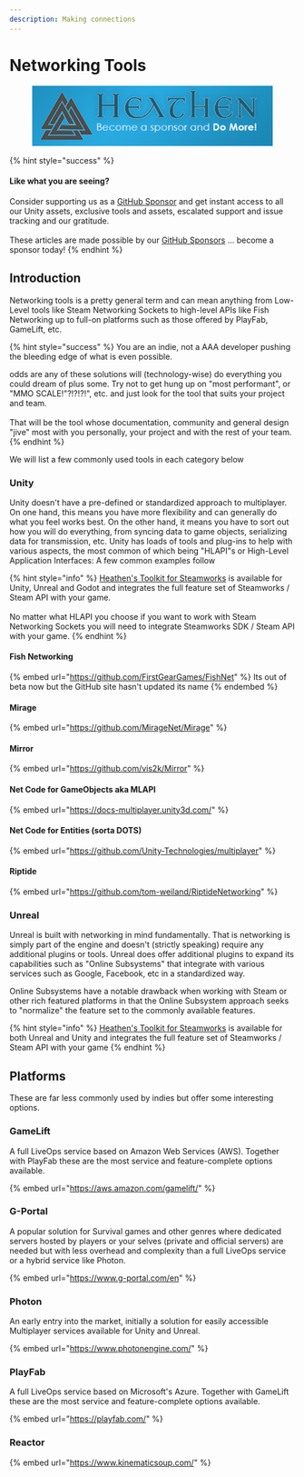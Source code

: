 ```yaml
---
description: Making connections
---
```


# Networking Tools

<figure><img src="../../../.gitbook/assets/512x128 Sponsor Banner.png" alt="Become a sponsor and Do More"><figcaption></figcaption></figure>

{% hint style="success" %}
#### Like what you are seeing?

Consider supporting us as a [GitHub Sponsor](../../../become-a-sponsor/) and get instant access to all our Unity assets, exclusive tools and assets, escalated support and issue tracking and our gratitude.\
\
These articles are made possible by our [GitHub Sponsors](https://github.com/sponsors/heathen-engineering) ... become a sponsor today!
{% endhint %}

## Introduction

Networking tools is a pretty general term and can mean anything from Low-Level tools like Steam Networking Sockets to high-level APIs like Fish Networking up to full-on platforms such as those offered by PlayFab, GameLift, etc.&#x20;

{% hint style="success" %}
You are an indie, not a AAA developer pushing the bleeding edge of what is even possible.

odds are any of these solutions will (technology-wise) do everything you could dream of plus some. Try not to get hung up on "most performant", or "MMO SCALE!"?!?!?!", etc. and just look for the tool that suits your project and team. \
\
That will be the tool whose documentation, community and general design "jive" most with you personally, your project and with the rest of your team.
{% endhint %}

We will list a few commonly used tools in each category below

### Unity

Unity doesn't have a pre-defined or standardized approach to multiplayer. On one hand, this means you have more flexibility and can generally do what you feel works best. On the other hand, it means you have to sort out how you will do everything, from syncing data to game objects, serializing data for transmission, etc. Unity has loads of tools and plug-ins to help with various aspects, the most common of which being "HLAPI"s or High-Level Application Interfaces: A few common examples follow

{% hint style="info" %}
[Heathen's Toolkit for Steamworks](../../../toolkit-for-steamworks/steamworks.md) is available for Unity, Unreal and Godot and integrates the full feature set of Steamworks / Steam API with your game.\
\
No matter what HLAPI you choose if you want to work with Steam Networking Sockets you will need to integrate Steamworks SDK / Steam API with your game.
{% endhint %}

#### Fish Networking

{% embed url="https://github.com/FirstGearGames/FishNet" %}
Its out of beta now but the GitHub site hasn't updated its name
{% endembed %}

#### Mirage

{% embed url="https://github.com/MirageNet/Mirage" %}

#### Mirror

{% embed url="https://github.com/vis2k/Mirror" %}

#### Net Code for GameObjects aka MLAPI

{% embed url="https://docs-multiplayer.unity3d.com/" %}

#### Net Code for Entities (sorta DOTS)

{% embed url="https://github.com/Unity-Technologies/multiplayer" %}

#### Riptide

{% embed url="https://github.com/tom-weiland/RiptideNetworking" %}

### Unreal

Unreal is built with networking in mind fundamentally. That is networking is simply part of the engine and doesn't (strictly speaking) require any additional plugins or tools. Unreal does offer additional plugins to expand its capabilities such as "Online Subsystems" that integrate with various services such as Google, Facebook, etc in a standardized way.

Online Subsystems have a notable drawback when working with Steam or other rich featured platforms in that the Online Subsystem approach seeks to "normalize" the feature set to the commonly available features.

{% hint style="info" %}
[Heathen's Toolkit for Steamworks](../../../toolkit-for-steamworks/steamworks.md) is available for both Unreal and Unity and integrates the full feature set of Steamworks / Steam API with your game&#x20;
{% endhint %}

## Platforms

These are far less commonly used by indies but offer some interesting options.

### GameLift

A full LiveOps service based on Amazon Web Services (AWS). Together with PlayFab these are the most service and feature-complete options available.&#x20;

{% embed url="https://aws.amazon.com/gamelift/" %}

### G-Portal

A popular solution for Survival games and other genres where dedicated servers hosted by players or your selves (private and official servers) are needed but with less overhead and complexity than a full LiveOps service or a hybrid service like Photon.

{% embed url="https://www.g-portal.com/en" %}

### Photon

An early entry into the market, initially a solution for easily accessible Multiplayer services available for Unity and Unreal.

{% embed url="https://www.photonengine.com/" %}

### PlayFab

A full LiveOps service based on Microsoft's Azure. Together with GameLift these are the most service and feature-complete options available.&#x20;

{% embed url="https://playfab.com/" %}

### Reactor

{% embed url="https://www.kinematicsoup.com/" %}
